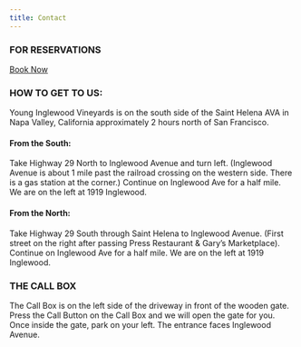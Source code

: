 ```yaml
---
title: Contact
---
```

### FOR RESERVATIONS

<a href="https://www.exploretock.com/younginglewood" target="_blank">Book Now</a>

### HOW TO GET TO US:

Young Inglewood Vineyards is on the south side of the Saint Helena AVA in Napa Valley, California approximately 2 hours north of San Francisco.

#### From the South:

Take Highway 29 North to Inglewood Avenue and turn left. (Inglewood Avenue is about 1 mile past the railroad crossing on the western side. There is a gas station at the corner.) Continue on Inglewood Ave for a half mile. We are on the left at 1919 Inglewood.

#### From the North:

Take Highway 29 South through Saint Helena to Inglewood Avenue. (First street on the right after passing Press Restaurant & Gary’s Marketplace). Continue on Inglewood Ave for a half mile. We are on the left at 1919 Inglewood.

### THE CALL BOX

The Call Box is on the left side of the driveway in front of the wooden gate. Press the Call Button on the Call Box and we will open the gate for you. Once inside the gate, park on your left. The entrance faces Inglewood Avenue.